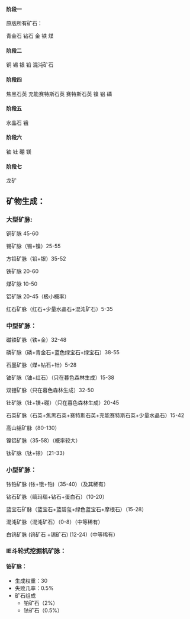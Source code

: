 #### 阶段一

原版所有矿石：

青金石 钻石 金 铁 煤

#### 阶段二

铜 锡 银 铅 混沌矿石

#### 阶段四

焦黑石英 充能赛特斯石英 赛特斯石英 镍 铝 磷

#### 阶段五

水晶石 锇

#### 阶段六

铀 钍 硼 镁

#### 阶段七

龙矿



## 矿物生成：

### 大型矿脉:

铜矿脉 45-60

锡矿脉（锡+镍）25-55

方铅矿脉（铅+银）35-52

铁矿脉 20-60

煤矿脉 10-50

铝矿脉 20-45（极小概率）

红石矿脉（红石+少量水晶石+混沌矿石）5-35



### 中型矿脉：

磁铁矿脉（铁+金）32-48

磷矿脉（磷+青金石+蓝色绿宝石+绿宝石）38-55

石墨矿脉（煤+钻石+钍）5-28

铀矿脉（铀+红石）（只在暮色森林生成）15-38

双锂矿脉（只在暮色森林生成）32-50

钍矿脉（钍+镁+硼）（只在暮色森林生成）20-45

石英矿脉（石英+焦黑石英+赛特斯石英+充能赛特斯石英+少量水晶石）15-42

高山铝矿脉（80-130）

镍铝矿脉（35-58）（概率较大）

钛矿脉（钛+铱）（21-33）



### 小型矿脉：

铱铂矿脉 (铱+锇+铂)（35-40）（及其稀有）

钻石矿脉（缟玛瑙+钻石+蛋白石）（10-20）

蓝宝石矿脉（蓝宝石+蓝碧玺+绿色蓝宝石+摩根石）（15-28）

混沌矿脉（混沌矿石）（0-8）（中等稀有）

白钨矿脉 (钨矿石 +锡矿石) (12-24)（中等稀有）



### IE斗轮式挖掘机矿脉：

#### 铂矿脉：

- 生成权重：30
- 失败几率：0.5%
- 矿石组成
  - 铂矿石（2%）
  - 铱矿石（0.5%）